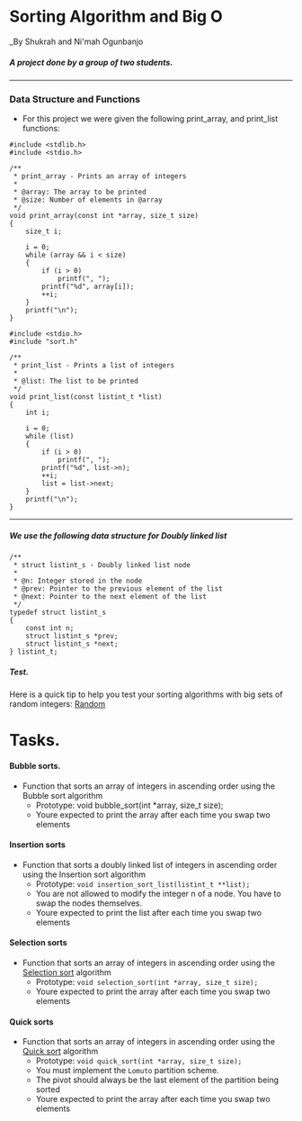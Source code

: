 # Sorting Algorithm and Big O

 _By Shukrah and Ni'mah Ogunbanjo
##### A project done by a group of two students. 
---
### Data Structure and Functions

* For this project we were given the following print_array, and print_list functions:
```
#include <stdlib.h>
#include <stdio.h>

/**
 * print_array - Prints an array of integers
 *
 * @array: The array to be printed
 * @size: Number of elements in @array
 */
void print_array(const int *array, size_t size)
{
    size_t i;

    i = 0;
    while (array && i < size)
    {
        if (i > 0)
            printf(", ");
        printf("%d", array[i]);
        ++i;
    }
    printf("\n");
}
```
```
#include <stdio.h>
#include "sort.h"

/**
 * print_list - Prints a list of integers
 *
 * @list: The list to be printed
 */
void print_list(const listint_t *list)
{
    int i;

    i = 0;
    while (list)
    {
        if (i > 0)
            printf(", ");
        printf("%d", list->n);
        ++i;
        list = list->next;
    }
    printf("\n");
}
```
---
##### We use the following data structure for Doubly linked list
```
/**
 * struct listint_s - Doubly linked list node
 *
 * @n: Integer stored in the node
 * @prev: Pointer to the previous element of the list
 * @next: Pointer to the next element of the list
 */
typedef struct listint_s
{
    const int n;
    struct listint_s *prev;
    struct listint_s *next;
} listint_t;
```
##### Test.
Here is a quick tip to help you test your sorting algorithms with big sets of random integers: [Random](https://www.random.org/integer-sets/)

# Tasks.
#### Bubble sorts.
* Function that sorts an array of integers in ascending order using the Bubble sort algorithm
	* Prototype: void bubble_sort(int *array, size_t size);
	* Youre expected to print the array after each time you swap two elements
#### Insertion sorts
* Function that sorts a doubly linked list of integers in ascending order using the Insertion sort algorithm
	* Prototype: ```void insertion_sort_list(listint_t **list);``` 
	* You are not allowed to modify the integer n of a node. You have to swap the nodes themselves.
	* Youre expected to print the list after each time you swap two elements
#### Selection sorts
* Function that sorts an array of integers in ascending order using the [Selection sort](https://en.m.wikipedia.org/wiki/Selection_sort) algorithm
	* Prototype: ```void selection_sort(int *array, size_t size);```
	* Youre expected to print the array after each time you swap two elements
#### Quick sorts
* Function that sorts an array of integers in ascending order using the [Quick sort](https://en.m.wikipedia.org/wiki/Quicksort) algorithm
	* Prototype: ```void quick_sort(int *array, size_t size);```
	* You must implement the ```Lomuto``` partition scheme.
	* The pivot should always be the last element of the partition being sorted
	* Youre expected to print the array after each time you swap two elements
 
